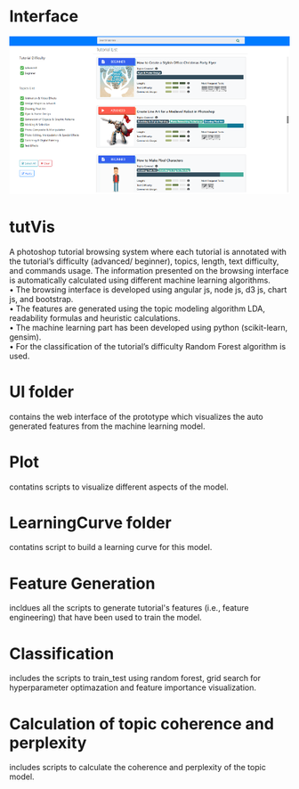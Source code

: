 # Interface
![](UI/images/interface.PNG?raw=true)

# tutVis
A photoshop tutorial browsing system where each tutorial is annotated with the tutorial’s difficulty (advanced/ beginner), topics, length, text difficulty, and commands usage. The information presented on the browsing interface is automatically calculated using different machine learning algorithms.<br/>
• The browsing interface is developed using angular js, node js, d3 js, chart js, and bootstrap.<br/>
• The features are generated using the topic modeling algorithm LDA, readability formulas and heuristic calculations. <br/>
• The machine learning part has been developed using python (scikit-learn, gensim). <br/>
• For the classification of the tutorial’s difficulty Random Forest algorithm is used.<br/>

# UI folder
contains the web interface of the prototype which visualizes the auto generated features from the machine learning model.

# Plot 
contatins scripts to visualize different aspects of the model.

# LearningCurve folder 
contatins script to build a learning curve for this model.

# Feature Generation 
incldues all the scripts to generate tutorial's features (i.e., feature engineering) that have been used to train the model.

# Classification 
includes the scripts to train_test using random forest, grid search for hyperparameter optimazation and feature importance visualization.

# Calculation of topic coherence and perplexity 
includes scripts to calculate the coherence and perplexity of the topic model.
